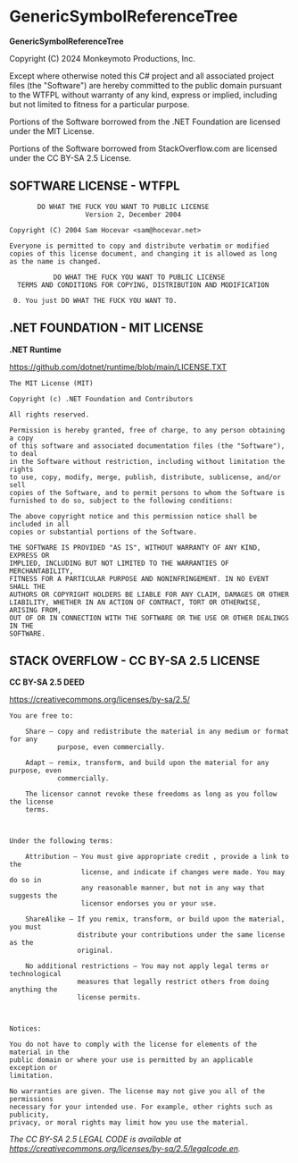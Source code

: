 # GenericSymbolReferenceTree
**GenericSymbolReferenceTree**

Copyright (C) 2024 Monkeymoto Productions, Inc.



Except where otherwise noted this C# project and all associated project files
(the "Software") are hereby committed to the public domain pursuant to the
WTFPL without warranty of any kind, express or implied, including but not
limited to fitness for a particular purpose.

Portions of the Software borrowed from the .NET Foundation are licensed under
the MIT License.

Portions of the Software borrowed from StackOverflow.com are licensed under the
CC BY-SA 2.5 License.

## SOFTWARE LICENSE - WTFPL

```
       DO WHAT THE FUCK YOU WANT TO PUBLIC LICENSE
                   Version 2, December 2004

Copyright (C) 2004 Sam Hocevar <sam@hocevar.net>

Everyone is permitted to copy and distribute verbatim or modified
copies of this license document, and changing it is allowed as long
as the name is changed.

           DO WHAT THE FUCK YOU WANT TO PUBLIC LICENSE
  TERMS AND CONDITIONS FOR COPYING, DISTRIBUTION AND MODIFICATION

 0. You just DO WHAT THE FUCK YOU WANT TO.
 ```

## .NET FOUNDATION - MIT LICENSE

**.NET Runtime**

https://github.com/dotnet/runtime/blob/main/LICENSE.TXT

````
The MIT License (MIT)

Copyright (c) .NET Foundation and Contributors

All rights reserved.

Permission is hereby granted, free of charge, to any person obtaining a copy
of this software and associated documentation files (the "Software"), to deal
in the Software without restriction, including without limitation the rights
to use, copy, modify, merge, publish, distribute, sublicense, and/or sell
copies of the Software, and to permit persons to whom the Software is
furnished to do so, subject to the following conditions:

The above copyright notice and this permission notice shall be included in all
copies or substantial portions of the Software.

THE SOFTWARE IS PROVIDED "AS IS", WITHOUT WARRANTY OF ANY KIND, EXPRESS OR
IMPLIED, INCLUDING BUT NOT LIMITED TO THE WARRANTIES OF MERCHANTABILITY,
FITNESS FOR A PARTICULAR PURPOSE AND NONINFRINGEMENT. IN NO EVENT SHALL THE
AUTHORS OR COPYRIGHT HOLDERS BE LIABLE FOR ANY CLAIM, DAMAGES OR OTHER
LIABILITY, WHETHER IN AN ACTION OF CONTRACT, TORT OR OTHERWISE, ARISING FROM,
OUT OF OR IN CONNECTION WITH THE SOFTWARE OR THE USE OR OTHER DEALINGS IN THE
SOFTWARE.
````

## STACK OVERFLOW - CC BY-SA 2.5 LICENSE

**CC BY-SA 2.5 DEED**

<https://creativecommons.org/licenses/by-sa/2.5/>

````
You are free to:

    Share — copy and redistribute the material in any medium or format for any
            purpose, even commercially.

    Adapt — remix, transform, and build upon the material for any purpose, even
            commercially.

    The licensor cannot revoke these freedoms as long as you follow the license
    terms.



Under the following terms:

    Attribution — You must give appropriate credit , provide a link to the
                  license, and indicate if changes were made. You may do so in
                  any reasonable manner, but not in any way that suggests the
                  licensor endorses you or your use.

    ShareAlike — If you remix, transform, or build upon the material, you must
                 distribute your contributions under the same license as the
                 original.

    No additional restrictions — You may not apply legal terms or technological
                 measures that legally restrict others from doing anything the
                 license permits.



Notices:

You do not have to comply with the license for elements of the material in the
public domain or where your use is permitted by an applicable exception or
limitation.

No warranties are given. The license may not give you all of the permissions
necessary for your intended use. For example, other rights such as publicity,
privacy, or moral rights may limit how you use the material.
````

*The CC BY-SA 2.5 LEGAL CODE is available at
<https://creativecommons.org/licenses/by-sa/2.5/legalcode.en>.*